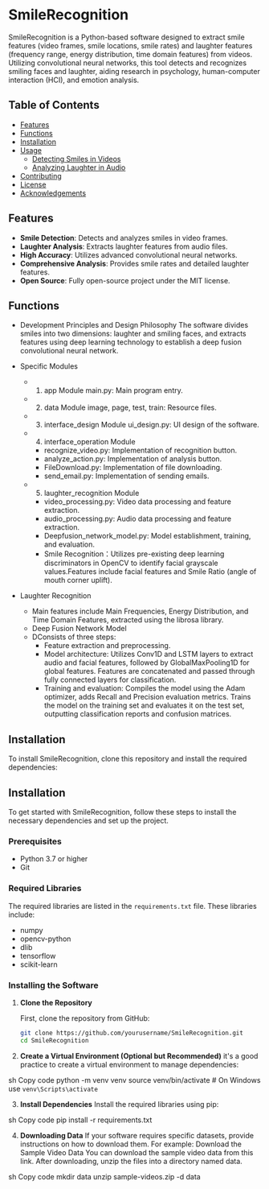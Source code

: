 # SmileRecognition
SmileRecognition is a Python-based software designed to extract smile features (video frames, smile locations, smile rates) and laughter features (frequency range, energy distribution, time domain features) from videos. Utilizing convolutional neural networks, this tool detects and recognizes smiling faces and laughter, aiding research in psychology, human-computer interaction (HCI), and emotion analysis.

## Table of Contents
- [Features](#features)
- [Functions](#functions)
- [Installation](#installation)
- [Usage](#usage)
  - [Detecting Smiles in Videos](#detecting-smiles-in-videos)
  - [Analyzing Laughter in Audio](#analyzing-laughter-in-audio)
- [Contributing](#contributing)
- [License](#license)
- [Acknowledgements](#acknowledgements)

## Features
- **Smile Detection**: Detects and analyzes smiles in video frames.
- **Laughter Analysis**: Extracts laughter features from audio files.
- **High Accuracy**: Utilizes advanced convolutional neural networks.
- **Comprehensive Analysis**: Provides smile rates and detailed laughter features.
- **Open Source**: Fully open-source project under the MIT license.

## Functions
- Development Principles and Design Philosophy
The software divides smiles into two dimensions: laughter and smiling faces, and extracts features using deep learning technology to establish a deep fusion convolutional neural network.
- Specific Modules
  - 1. app Module
    main.py: Main program entry.
  - 2. data Module
    image, page, test, train: Resource files.
  - 3. interface_design Module
    ui_design.py: UI design of the software.
  - 4. interface_operation Module
    - recognize_video.py: Implementation of recognition button.
    - analyze_action.py: Implementation of analysis button.
    - FileDownload.py: Implementation of file downloading.
    - send_email.py: Implementation of sending emails.
  - 5. laughter_recognition Module
    - video_processing.py: Video data processing and feature extraction.
    - audio_processing.py: Audio data processing and feature extraction.
    - Deepfusion_network_model.py: Model establishment, training, and evaluation.
    - Smile Recognition：Utilizes pre-existing deep learning discriminators in OpenCV to identify facial grayscale values.Features include facial features and Smile Ratio (angle of mouth corner uplift).

- Laughter Recognition
  - Main features include Main Frequencies, Energy Distribution, and Time Domain Features, extracted using the librosa library.
  - Deep Fusion Network Model
  - DConsists of three steps:
      - Feature extraction and preprocessing.
      - Model architecture: Utilizes Conv1D and LSTM layers to extract audio and facial features, followed by GlobalMaxPooling1D for global features.           Features are concatenated and passed through fully connected layers for classification.
      - Training and evaluation: Compiles the model using the Adam optimizer, adds Recall and Precision evaluation metrics. Trains the model on the training set and evaluates it on the test set, outputting classification reports and confusion matrices.

## Installation
To install SmileRecognition, clone this repository and install the required dependencies:

## Installation

To get started with SmileRecognition, follow these steps to install the necessary dependencies and set up the project.

### Prerequisites

- Python 3.7 or higher
- Git

### Required Libraries

The required libraries are listed in the `requirements.txt` file. These libraries include:

- numpy
- opencv-python
- dlib
- tensorflow
- scikit-learn

### Installing the Software

1. **Clone the Repository**

   First, clone the repository from GitHub:

   ```sh
   git clone https://github.com/yourusername/SmileRecognition.git
   cd SmileRecognition
   
2. **Create a Virtual Environment (Optional but Recommended)**
   it's a good practice to create a virtual environment to manage dependencies:

sh
Copy code
python -m venv venv
source venv/bin/activate  # On Windows use `venv\Scripts\activate`
   
3. **Install Dependencies**
   Install the required libraries using pip:

sh
Copy code
pip install -r requirements.txt

4. **Downloading Data**
  If your software requires specific datasets, provide instructions on how to download them. For example:
  Download the Sample Video Data
  You can download the sample video data from this link. After downloading, unzip the files into a directory named data.

sh
Copy code
mkdir data
unzip sample-videos.zip -d data
